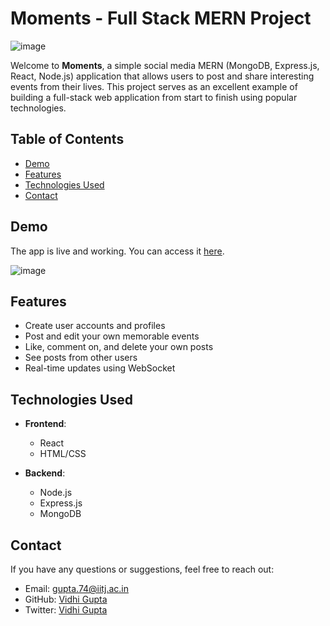 # Moments - Full Stack MERN Project

![image](https://github.com/vidhihihihihi/moments/assets/92211866/5597d97e-8b0f-4a07-9a57-7d615fdf01bf)


Welcome to **Moments**, a simple social media MERN (MongoDB, Express.js, React, Node.js) application that allows users to post and share interesting events from their lives. This project serves as an excellent example of building a full-stack web application from start to finish using popular technologies.

## Table of Contents

- [Demo](#demo)
- [Features](#features)
- [Technologies Used](#technologies-used)
- [Contact](#contact)


## Demo

The app is live and working. You can access it [here](https://momentslane.netlify.app/).

![image](https://github.com/vidhihihihihi/moments/assets/92211866/20beab9d-c508-40fd-a3a1-d8f6871b8e29)


## Features

- Create user accounts and profiles
- Post and edit your own memorable events
- Like, comment on, and delete your own posts
- See posts from other users
- Real-time updates using WebSocket 

## Technologies Used

- **Frontend**:
  - React
  - HTML/CSS

- **Backend**:
  - Node.js
  - Express.js
  - MongoDB
  
## Contact

If you have any questions or suggestions, feel free to reach out:

- Email: gupta.74@iitj.ac.in
- GitHub: [Vidhi Gupta](https://github.com/vidhihihihihi)
- Twitter: [Vidhi Gupta](https://twitter.com/vidhihihihihihi)
